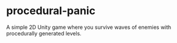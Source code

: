 # procedural-panic
A simple 2D Unity game where you survive waves of enemies with procedurally generated levels.
